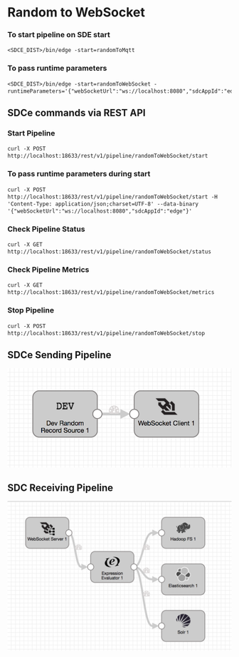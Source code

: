 # Random to WebSocket

### To start pipeline on SDE start

    <SDCE_DIST>/bin/edge -start=randomToMqtt

### To pass runtime parameters

    <SDCE_DIST>/bin/edge -start=randomToWebSocket -runtimeParameters='{"webSocketUrl":"ws://localhost:8080","sdcAppId":"edge"}'

## SDCe commands via REST API

### Start Pipeline
    curl -X POST http://localhost:18633/rest/v1/pipeline/randomToWebSocket/start

### To pass runtime parameters during start
    curl -X POST http://localhost:18633/rest/v1/pipeline/randomToWebSocket/start -H 'Content-Type: application/json;charset=UTF-8' --data-binary '{"webSocketUrl":"ws://localhost:8080","sdcAppId":"edge"}'

### Check Pipeline Status
    curl -X GET http://localhost:18633/rest/v1/pipeline/randomToWebSocket/status

### Check Pipeline Metrics
    curl -X GET http://localhost:18633/rest/v1/pipeline/randomToWebSocket/metrics

### Stop Pipeline
    curl -X POST http://localhost:18633/rest/v1/pipeline/randomToWebSocket/stop


## SDCe Sending Pipeline

![Image of SDCe Sending Pipeline](edge.png)


## SDC Receiving Pipeline

![Image of SDC Receiving Pipeline](sdcwebsocket.png)
